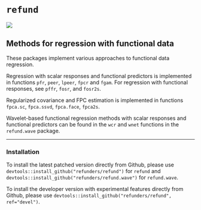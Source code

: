 # `refund`
[![](https://travis-ci.org/refunders/refund.svg?branch=master)](https://travis-ci.org/refunders/refund)

## Methods for regression with functional data

These packages implement various approaches to functional data regression. 

Regression with scalar responses and functional predictors is implemented in functions `pfr`, `peer`, `lpeer`, `fpcr` and `fgam`. For regression with functional responses, see `pffr`, `fosr`, and `fosr2s`.

Regularized covariance and FPC estimation is implemented in functions `fpca.sc`,
`fpca.ssvd`, `fpca.face`, `fpca2s`.

Wavelet-based functional regression methods with scalar responses and functional predictors can be found in the `wcr` and `wnet` functions in the `refund.wave` package.

---------------

### Installation

To install the latest patched version directly from Github, please use `devtools::install_github("refunders/refund")` for `refund` and `devtools::install_github("refunders/refund.wave")` for `refund.wave`.

To install the developer version with experimental features directly from Github, please use `devtools::install_github("refunders/refund", ref="devel")`.

